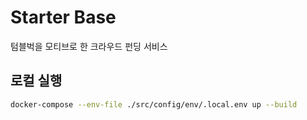 # Starter Base

텀블벅을 모티브로 한 크라우드 펀딩 서비스

## 로컬 실행

```bash
docker-compose --env-file ./src/config/env/.local.env up --build
```
